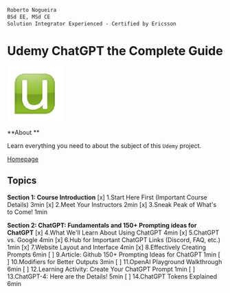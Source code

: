```
Roberto Nogueira  
BSd EE, MSd CE
Solution Integrator Experienced - Certified by Ericsson
```
# Udemy ChatGPT the Complete Guide

![udemy image](images/udemy.png)

**About **

Learn everything you need to about the subject of this `Udemy` project.

[Homepage](https://udemy.com)

## Topics

**Section 1: Course Introduction**
[x] 1.Start Here First (Important Course Details) 3min
[x] 2.Meet Your Instructors 2min
[x] 3.Sneak Peak of What's to Come! 1min

**Section 2: ChatGPT: Fundamentals and 150+ Prompting ideas for ChatGPT**
[x] 4.What We'll Learn About Using ChatGPT 4min
[x] 5.ChatGPT vs. Google 4min
[x] 6.Hub for Important ChatGPT Links (Discord, FAQ, etc.) 1min
[x] 7.Website Layout and Interface 4min
[x] 8.Effectively Creating Prompts 6min
[ ] 9.Article: Github 150+ Prompting Ideas for ChatGPT 1min
[ ] 10.Modifiers for Better Outputs 3min
[ ] 11.OpenAI Playground Walkthrough 6min
[ ] 12.Learning Activity: Create Your ChatGPT Prompt 1min
[ ] 13.ChatGPT-4: Here are the Details! 5min
[ ] 14.ChatGPT Tokens Explained 6min
